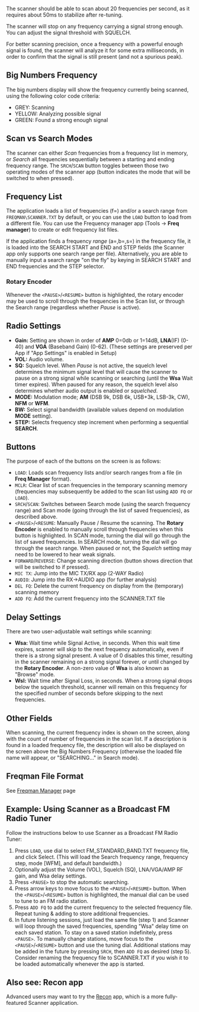 The scanner should be able to scan about 20 frequencies per second, as it requires about 50ms to stabilize after re-tuning. 

The scanner will stop on any frequency carrying a signal strong enough. You can adjust the signal threshold with SQUELCH.

For better scanning precision, once a frequency with a powerful enough signal is found, the scanner will analyze it for some extra milliseconds, in order to confirm that the signal is still present (and not a spurious peak).

## Big Numbers Frequency
The big numbers display will show the frequency currently being scanned, using the following color code criteria:

* GREY: Scanning
* YELLOW: Analyzing possible signal
* GREEN: Found a strong enough signal

## Scan vs Search Modes

The scanner can either *Scan* frequencies from a frequency list in memory, or *Search* all frequencies sequentially between a starting and ending frequency range.  The `SRCH`/`SCAN` button toggles between those two operating modes of the scanner app (button indicates the mode that will be switched to when pressed).

## Frequency List

The application loads a list of frequencies (f=) and/or a search range from `FREQMAN\SCANNER.TXT` by default, or you can use the `LOAD` button to load from a different file. You can use the Frequency manager app (Tools -> **Freq manager**) to create or edit frequency list files.

If the application finds a frequency _range_ (a=,b=,s=) in the frequency file, it is loaded into the SEARCH START and END and STEP fields (the Scanner app only supports one search range per file).  Alternatively, you are able to manually input a search range "on the fly" by keying in SEARCH START and END frequencies and the STEP selector.

### Rotary Encoder

Whenever the `<PAUSE>`/`<RESUME>` button is highlighted, the rotary encoder may be used to scroll through the frequencies in the Scan list, or through the Search range (regardless whether *Pause* is active).

## Radio Settings

* **Gain:** Setting are shown in order of **AMP** 0=0db or 1=14dB, **LNA**(IF) (0-40) and **VGA** (Baseband Gain) (0-62).  (These settings are preserved per App if "App Settings" is enabled in Setup)
* **VOL:** Audio volume.
* **SQ:** Squelch level. When *Pause* is not active, the squelch level determines the minimum signal level that will cause the scanner to pause on a strong signal while scanning or searching (until the **Wsa** Wait timer expires). When paused for any reason, the squelch level also determines whether audio output is enabled or *squelched*.
* **MODE:** Modulation mode; **AM** (DSB 9k, DSB 6k, USB+3k, LSB-3k, CW), **NFM** or **WFM**.
* **BW:** Select signal bandwidth (available values depend on modulation **MODE** setting).
* **STEP:** Selects frequency step increment when performing a sequential **SEARCH**.

## Buttons

The purpose of each of the buttons on the screen is as follows:

* `LOAD`: Loads scan frequency lists and/or search ranges from a file (in **Freq Manager** format).
* `MCLR`: Clear list of scan frequencies in the temporary scanning memory (frequencies may subsequently be added to the scan list using `ADD FQ` or `LOAD`).
* `SRCH`/`SCAN`: Switches between Search mode (using the search frequency range) and Scan mode (going through the list of saved frequencies), as described above.
* `<PAUSE>`/`<RESUME`: Manually Pause / Resume the scanning. The **Rotary Encoder** is enabled to manually scroll through frequencies when this button is highlighted.  In SCAN mode, turning the dial will go through the list of saved frequencies.  In SEARCH mode, turning the dial will go through the search range.  When paused or not, the *Squelch* setting may need to be lowered to hear weak signals.
* `FORWARD`/`REVERSE`: Change scanning direction (button shows direction that will be switched to if pressed).
* `MIC TX`: Jump into the MIC TX/RX app (2-WAY Radio)
* `AUDIO`: Jump into the RX->AUDIO app (for further analysis)
* `DEL FQ`: Delete the current frequency on display from the (temporary) scanning memory
* `ADD FQ`: Add the current frequency into the SCANNER.TXT file

## Delay Settings
There are two user-adjustable wait settings while scanning:
* **Wsa:** Wait time while Signal Active, in seconds. When this wait time expires, scanner will skip to the next frequency automatically, even if there is a strong signal present. A value of 0 disables this timer, resulting in the scanner remaining on a strong signal forever, or until changed by the **Rotary Encoder**. A non-zero value of **Wsa** is also known as "Browse" mode.
* **Wsl:** Wait time after Signal Loss, in seconds. When a strong signal drops below the squelch threshold, scanner will remain on this frequency for the specified number of seconds before skipping to the next frequencies.

## Other Fields
When scanning, the current frequency index is shown on the screen, along with the count of number of frequencies in the scan list. If a description is found in a loaded frequency file, the description will also be displayed on the screen above the Big Numbers Frequency (otherwise the loaded file name will appear, or "SEARCHING..." in Search mode).

## Freqman File Format
See [Freqman Manager](Freqman-manager) page

## Example: Using Scanner as a Broadcast FM Radio Tuner
Follow the instructions below to use Scanner as a Broadcast FM Radio Tuner:
1. Press `LOAD`, use dial to select FM_STANDARD_BAND.TXT frequency file, and click Select.  (This will load the Search frequency range, frequency step, mode [WFM], and default bandwidth.)
2. Optionally adjust the Volume (VOL), Squelch (SQ), LNA/VGA/AMP RF gain, and Wsa delay settings.
3. Press `<PAUSE>` to stop the automatic searching.
4. Press arrow keys to move focus to the `<PAUSE>`/`<RESUME>` button.  When the `<PAUSE>`/`<RESUME>` button is highlighted, the manual dial can be used to tune to an FM radio station.
5. Press `ADD FQ` to add the current frequency to the selected frequency file.  Repeat tuning & adding to store additional frequencies.
6. In future listening sessions, just load the same file (step 1) and Scanner will loop through the saved frequencies, spending "Wsa" delay time on each saved station.  To stay on a saved station indefinitely, press `<PAUSE>`.  To manually change stations, move focus to the `<PAUSE>`/`<RESUME>` button and use the tuning dial.  Additional stations may be added in the future by pressing `SRCH`, then `ADD FQ` as desired (step 5).  Consider renaming the frequency file to SCANNER.TXT if you wish it to be loaded automatically whenever the app is started.

## Also see:  Recon app
Advanced users may want to try the [Recon](https://github.com/eried/portapack-mayhem/wiki/Recon) app, which is a more fully-featured Scanner application.

